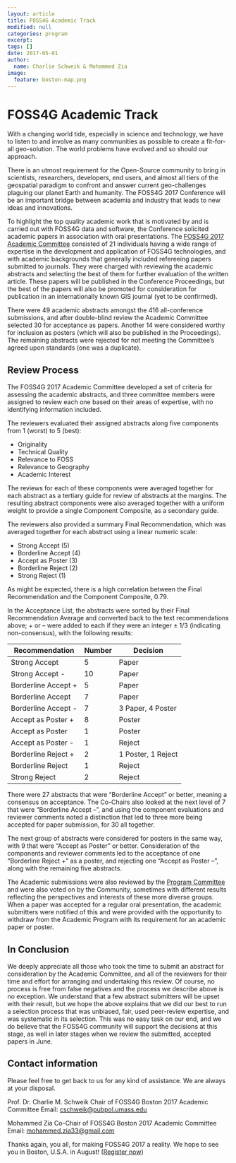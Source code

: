 ```yaml
---
layout: article
title: FOSS4G Academic Track
modified: null
categories: program
excerpt:
tags: []
date: 2017-05-01
author:
  name: Charlie Schweik & Mohammed Zia
image:
  feature: boston-map.png
---
```


# FOSS4G Academic Track

With a changing world tide, especially in science and technology, we have to listen to and involve as many communities as possible to create a fit-for-all geo-solution. The world problems have evolved and so should our approach.

There is an utmost requirement for the Open-Source community to bring in scientists, researchers, developers, end users, and almost all tiers of the geospatial paradigm to confront and answer current geo-challenges plaguing our planet Earth and humanity. The FOSS4G 2017 Conference will be an important bridge between academia and industry that leads to new ideas and innovations.

To highlight the top quality academic work that is motivated by and is carried out with FOSS4G data and software, the Conference solicited academic papers in association with oral presentations. The [FOSS4G 2017 Academic Committee](https://wiki.osgeo.org/wiki/FOSS4G_2017#Academic_Committee) consisted of 21 individuals having a wide range of expertise in the development and application of FOSS4G technologies, and with academic backgrounds that generally included refereeing papers submitted to journals. They were charged with reviewing the academic abstracts and selecting the best of them for further evaluation of the written article. These papers will be published in the Conference Proceedings, but the best of the papers will also be promoted for consideration for publication in an internationally known GIS journal (yet to be confirmed).

There were 49 academic abstracts amongst the 416 all-conference submissions, and after double-blind review the Academic Committee selected 30 for acceptance as papers. Another 14 were considered worthy for inclusion as posters (which will also be published in the Proceedings). The remaining abstracts were rejected for not meeting the Committee’s agreed upon standards (one was a duplicate).

## Review Process

The FOSS4G 2017 Academic Committee developed a set of criteria for assessing the academic abstracts, and three committee members were assigned to review each one based on their areas of expertise, with no identifying information included.

The reviewers evaluated their assigned abstracts along five components from 1 (worst) to 5 (best):

- Originality
- Technical Quality
- Relevance to FOSS
- Relevance to Geography
- Academic Interest

The reviews for each of these components were averaged together for each abstract as a tertiary guide for review of abstracts at the margins. The resulting abstract components were also averaged together with a uniform weight to provide a single Component Composite, as a secondary guide.

The reviewers also provided a summary Final Recommendation, which was averaged together for each abstract using a linear numeric scale:

- Strong Accept (5)
- Borderline Accept (4)
- Accept as Poster (3)
- Borderline Reject (2)
- Strong Reject (1)

As might be expected, there is a high correlation between the Final Recommendation and the Component Composite, 0.79.

In the Acceptance List, the abstracts were sorted by their Final Recommendation Average and converted back to the text recommendations above; + or – were added to each if they were an integer ± 1/3 (indicating non-consensus), with the following results:

| **Recommendation** | **Number** | **Decision** |
|--------------------|------------|--------------|
| Strong Accept      | 5          | Paper        |
| Strong Accept -    | 10         | Paper        |
| Borderline Accept +| 5          | Paper        |
| Borderline Accept  | 7          | Paper        |
| Borderline Accept -| 7          | 3 Paper, 4 Poster|
| Accept as Poster + | 8          | Poster       |
| Accept as Poster   | 1          | Poster       |
| Accept as Poster - | 1          | Reject       |
| Borderline Reject +| 2          | 1 Poster, 1 Reject|
| Borderline Reject  | 1          | Reject       |
| Strong Reject      | 2          | Reject       |

There were 27 abstracts that were “Borderline Accept” or better, meaning a consensus on acceptance. The Co-Chairs also looked at the next level of 7 that were “Borderline Accept –”, and using the component evaluations and reviewer comments noted a distinction that led to three more being accepted for paper submission, for 30 all together.

The next group of abstracts were considered for posters in the same way, with 9 that were “Accept as Poster” or better. Consideration of the components and reviewer comments led to the acceptance of one “Borderline Reject +” as a poster, and rejecting one “Accept as Poster –”, along with the remaining five abstracts.

The Academic submissions were also reviewed by the [Program Committee](http://2017.foss4g.org/about/#bloc) and were also voted on by the Community, sometimes with different results reflecting the perspectives and interests of these more diverse groups. When a paper was accepted for a regular oral presentation, the academic submitters were notified of this and were provided with the opportunity to withdraw from the Academic Program with its requirement for an academic paper or poster.

## In Conclusion

We deeply appreciate all those who took the time to submit an abstract for consideration by the Academic Committee, and all of the reviewers for their time and effort for arranging and undertaking this review. Of course, no process is free from false negatives and the process we describe above is no exception. We understand that a few abstract submitters will be upset with their result, but we hope the above explains that we did our best to run a selection process that was unbiased, fair, used peer-review expertise, and was systematic in its selection. This was no easy task on our end, and we do believe that the FOSS4G community will support the decisions at this stage, as well in later stages when we review the submitted, accepted papers in June.

## Contact information

Please feel free to get back to us for any kind of assistance. We are always at your disposal.

Prof. Dr. Charlie M. Schweik
Chair of FOSS4G Boston 2017 Academic Committee
Email: <cschweik@pubpol.umass.edu>

Mohammed Zia
Co-Chair of FOSS4G Boston 2017 Academic Committee
Email: <mohammed.zia33@gmail.com>

Thanks again, you all, for making FOSS4G 2017 a reality. We hope to see you in Boston, U.S.A. in August! ([Register now](..//register/))
